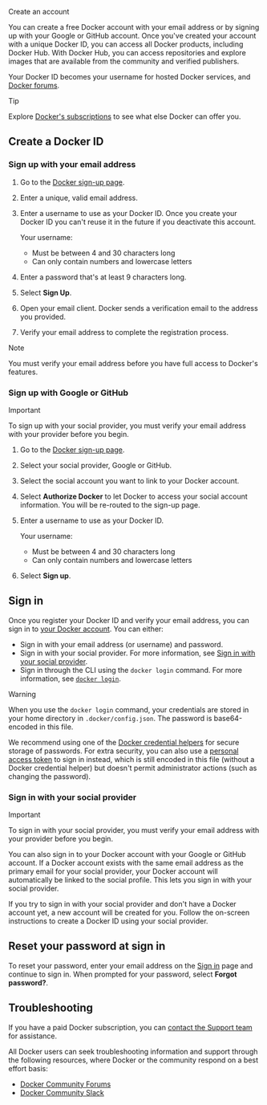 Create an account


You can create a free Docker account with your email address or by signing up with your Google or GitHub account. Once you've created your account with a unique Docker ID, you can access all Docker products, including Docker Hub. With Docker Hub, you can access repositories and explore images that are available from the community and verified publishers.

Your Docker ID becomes your username for hosted Docker services, and [Docker forums](https://forums.docker.com/).

> [!TIP]
>
> Explore [Docker's subscriptions](https://www.docker.com/pricing/) to see what else Docker can offer you.

## Create a Docker ID

### Sign up with your email address

1. Go to the [Docker sign-up page](https://app.docker.com/signup/).

2. Enter a unique, valid email address.

3. Enter a username to use as your Docker ID. Once you create your Docker ID you can't reuse it in the future if you deactivate this account.

    Your username:
    - Must be between 4 and 30 characters long
    - Can only contain numbers and lowercase letters

4. Enter a password that's at least 9 characters long.

5. Select **Sign Up**.

6. Open your email client. Docker sends a verification email to the address you provided.

7. Verify your email address to complete the registration process.

> [!NOTE]
>
> You must verify your email address before you have full access to Docker's features.

### Sign up with Google or GitHub

> [!IMPORTANT]
>
> To sign up with your social provider, you must verify your email address with your provider before you begin.

1. Go to the [Docker sign-up page](https://app.docker.com/signup/).

2. Select your social provider, Google or GitHub.

3. Select the social account you want to link to your Docker account.

4. Select **Authorize Docker** to let Docker to access your social account information. You will be re-routed to the sign-up page.

5. Enter a username to use as your Docker ID.

    Your username:
    - Must be between 4 and 30 characters long
    - Can only contain numbers and lowercase letters

6. Select **Sign up**.

## Sign in

Once you register your Docker ID and verify your email address, you can sign in to [your Docker account](https://login.docker.com/u/login/). You can either:
- Sign in with your email address (or username) and password.
- Sign in with your social provider. For more information, see [Sign in with your social provider](#sign-in-with-your-social-provider).
- Sign in through the CLI using the `docker login` command. For more information, see [`docker login`](/reference/cli/docker/login.md).

> [!WARNING]
>
> When you use the `docker login` command, your credentials are
stored in your home directory in `.docker/config.json`. The password is base64-encoded in this file.
>
> We recommend using one of the [Docker credential helpers](https://github.com/docker/docker-credential-helpers) for secure storage of passwords. For extra security, you can also use a [personal access token](../security/for-developers/access-tokens.md) to sign in instead, which is still encoded in this file (without a Docker credential helper) but doesn't permit administrator actions (such as changing the password).

### Sign in with your social provider

> [!IMPORTANT]
>
> To sign in with your social provider, you must verify your email address with your provider before you begin.

You can also sign in to your Docker account with your Google or GitHub account. If a Docker account exists with the same email address as the primary email for your social provider, your Docker account will automatically be linked to the social profile. This lets you sign in with your social provider.

If you try to sign in with your social provider and don't have a Docker account yet, a new account will be created for you. Follow the on-screen instructions to create a Docker ID using your social provider.

## Reset your password at sign in

To reset your password, enter your email address on the [Sign in](https://login.docker.com/u/login) page and continue to sign in. When prompted for your password, select **Forgot password?**.

## Troubleshooting

If you have a paid Docker subscription, you can [contact the Support team](https://hub.docker.com/support/contact/) for assistance.

All Docker users can seek troubleshooting information and support through the following resources, where Docker or the community respond on a best effort basis:
   - [Docker Community Forums](https://forums.docker.com/)
   - [Docker Community Slack](http://dockr.ly/comm-slack)
